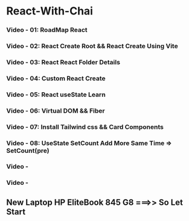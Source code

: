 # React-With-Chai


### Video - 01: RoadMap React 
### Video - 02: React Create Root && React Create Using Vite 
### Video - 03: React React Folder Details 
### Video - 04: Custom React Create 
### Video - 05: React useState Learn
### Video - 06: Virtual DOM && Fiber 
### Video - 07: Install Tailwind css && Card Components 
### Video - 08: UseState SetCount Add More Same Time => SetCount(pre)
### Video -
### Video -







## New Laptop HP EliteBook 845 G8   ===>> So Let Start 



